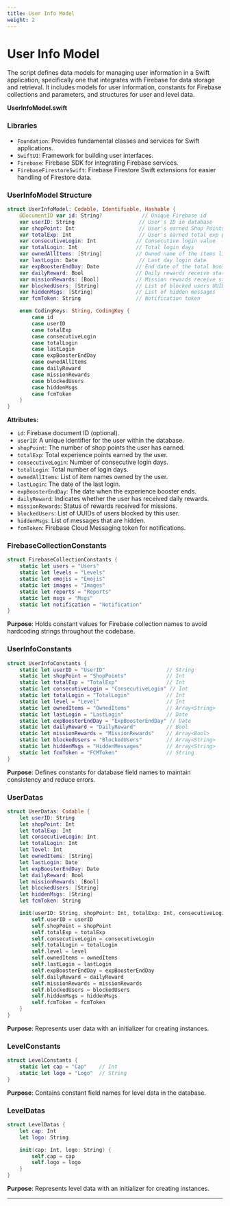 ```yaml
---
title: User Info Model
weight: 2
---
```


# User Info Model

The script defines data models for managing user information in a Swift application, specifically one that integrates with Firebase for data storage and retrieval. It includes models for user information, constants for Firebase collections and parameters, and structures for user and level data.

**UserInfoModel.swift**

### **Libraries**

- `Foundation`: Provides fundamental classes and services for Swift applications.
- `SwiftUI`: Framework for building user interfaces.
- `Firebase`: Firebase SDK for integrating Firebase services.
- `FirebaseFirestoreSwift`: Firebase Firestore Swift extensions for easier handling of Firestore data.

### **UserInfoModel Structure**

```swift
struct UserInfoModel: Codable, Identifiable, Hashable {
    @DocumentID var id: String?             // Unique Firebase id
    var userID: String                     // User's ID in database
    var shopPoint: Int                     // User's earned Shop Points
    var totalExp: Int                      // User's earned total exp points
    var consecutiveLogin: Int             // Consecutive login value
    var totalLogin: Int                   // Total login days
    var ownedAllItems: [String]           // Owned name of the items list
    var lastLogin: Date                    // Last day login date
    var expBoosterEndDay: Date            // End date of the total booster
    var dailyReward: Bool                 // Daily rewards receive status
    var missionRewards: [Bool]            // Mission rewards receive status
    var blockedUsers: [String]            // List of blocked users UUID
    var hiddenMsgs: [String]              // List of hidden messages
    var fcmToken: String                  // Notification token

    enum CodingKeys: String, CodingKey {
        case id
        case userID
        case totalExp
        case consecutiveLogin
        case totalLogin
        case lastLogin
        case expBoosterEndDay
        case ownedAllItems
        case dailyReward
        case missionRewards
        case blockedUsers
        case hiddenMsgs
        case fcmToken
    }
}
```

**Attributes:**

- `id`: Firebase document ID (optional).
- `userID`: A unique identifier for the user within the database.
- `shopPoint`: The number of shop points the user has earned.
- `totalExp`: Total experience points earned by the user.
- `consecutiveLogin`: Number of consecutive login days.
- `totalLogin`: Total number of login days.
- `ownedAllItems`: List of item names owned by the user.
- `lastLogin`: The date of the last login.
- `expBoosterEndDay`: The date when the experience booster ends.
- `dailyReward`: Indicates whether the user has received daily rewards.
- `missionRewards`: Status of rewards received for missions.
- `blockedUsers`: List of UUIDs of users blocked by this user.
- `hiddenMsgs`: List of messages that are hidden.
- `fcmToken`: Firebase Cloud Messaging token for notifications.

### **FirebaseCollectionConstants**

```swift
struct FirebaseCollectionConstants {
    static let users = "Users"
    static let levels = "Levels"
    static let emojis = "Emojis"
    static let images = "Images"
    static let reports = "Reports"
    static let msgs = "Msgs"
    static let notification = "Notification"
}
```

**Purpose**: Holds constant values for Firebase collection names to avoid hardcoding strings throughout the codebase.

### **UserInfoConstants**

```swift
struct UserInfoConstants {
    static let userID = "UserID"                    // String
    static let shopPoint = "ShopPoints"             // Int
    static let totalExp = "TotalExp"                // Int
    static let consecutiveLogin = "ConsecutiveLogin" // Int
    static let totalLogin = "TotalLogin"            // Int
    static let level = "Level"                      // Int
    static let ownedItems = "OwnedItems"            // Array<String>
    static let lastLogin = "LastLogin"              // Date
    static let expBoosterEndDay = "ExpBoosterEndDay" // Date
    static let dailyReward = "DailyReward"          // Bool
    static let missionRewards = "MissionRewards"    // Array<Bool>
    static let blockedUsers = "BlockedUsers"        // Array<String>
    static let hiddenMsgs = "HiddenMessages"        // Array<String>
    static let fcmToken = "FCMToken"                // String
}
```

**Purpose**: Defines constants for database field names to maintain consistency and reduce errors.

### **UserDatas**

```swift
struct UserDatas: Codable {
    let userID: String
    let shopPoint: Int
    let totalExp: Int
    let consecutiveLogin: Int
    let totalLogin: Int
    let level: Int
    let ownedItems: [String]
    let lastLogin: Date
    let expBoosterEndDay: Date
    let dailyReward: Bool
    let missionRewards: [Bool]
    let blockedUsers: [String]
    let hiddenMsgs: [String]
    let fcmToken: String

    init(userID: String, shopPoint: Int, totalExp: Int, consecutiveLogin: Int, totalLogin: Int, level: Int, ownedItems: [String], lastLogin: Date, expBoosterEndDay: Date, dailyReward: Bool, missionRewards: [Bool], blockedUsers: [String], hiddenMsgs: [String], fcmToken: String) {
        self.userID = userID
        self.shopPoint = shopPoint
        self.totalExp = totalExp
        self.consecutiveLogin = consecutiveLogin
        self.totalLogin = totalLogin
        self.level = level
        self.ownedItems = ownedItems
        self.lastLogin = lastLogin
        self.expBoosterEndDay = expBoosterEndDay
        self.dailyReward = dailyReward
        self.missionRewards = missionRewards
        self.blockedUsers = blockedUsers
        self.hiddenMsgs = hiddenMsgs
        self.fcmToken = fcmToken
    }
}
```

**Purpose**: Represents user data with an initializer for creating instances.

### **LevelConstants**

```swift
struct LevelConstants {
    static let cap = "Cap"    // Int
    static let logo = "Logo"  // String
}
```

**Purpose**: Contains constant field names for level data in the database.

### **LevelDatas**

```swift
struct LevelDatas {
    let cap: Int
    let logo: String

    init(cap: Int, logo: String) {
        self.cap = cap
        self.logo = logo
    }
}
```

**Purpose**: Represents level data with an initializer for creating instances.

<!-- ## Summary

This script provides a structured way to handle user information and level data in a Swift application using Firebase. It defines models for user data, constants for Firebase collections and field names, and structures for user and level data. This approach ensures consistency, reduces errors, and simplifies the management of Firebase data. -->

---


